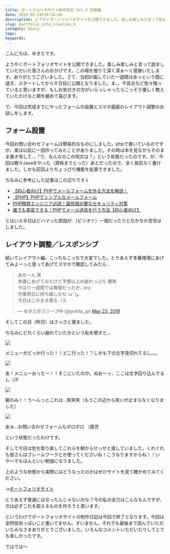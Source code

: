 ```yaml
---
title: ポートフォリオサイト制作日記 Vol.4 完成編
date: 2018-05-24T19:54:49
description: ようやくポートフォリオサイトを公開できました。楽しみ楽しみと言って励ましていただいた皆さんのおかげです
slug: portfolio_site_creation_4
category: Diary
tags: 
keywords: 
---
```


こんにちは、ゆきたです。

ようやくポートフォリオサイトを公開できました。楽しみ楽しみと言って励ましていただいた皆さんのおかげです。この場を借りて深く深ぁ〜く感謝いたします。ありがとうございました。さて、当初計画していた一週間はあっという間に過ぎ、スタートしてから８日目に公開となりました。ま、、不具合など色々残っていると思いますが、もしお気付きの方がいらっしゃったらこっそり優しく教えていただけると頬を緩めて喜びます。

で、今回は完成までにやったフォームの設置とスマホ画面のレイアウト調整のお話しをします。

## フォーム設置

今回お問い合わせフォームは簡易的なものにしました。phpで書いているのですが、実は以前に一回作ってみたことがありました。その時は本を見ながらそのまま書き写して…「で、なんなのこの呪文は？」という状態だったのです。が、今回は散々Javaをやった（資格までとった）あとだったので、全く抵抗なく書けました。しかも前回よりちょっぴり機能を拡張できました。

ちなみに参考にした記事はこの辺りです↓

- [【初心者向け】PHPでメールフォームを作る方法を解説！](https://web-camp.io/magazine/archives/5181)
- [【PHP】PHPでシンプルなメールフォーム](https://www.webdlab.com/labs/form-mail/)
- [PHP開発エンジニア必読！最低限必要なセキュリティ対策](http://www.hp-stylelink.com/news/2013/09/20130913.php)
- [誰でも実装できる！PHPでメール送信を行う方法【初心者向け】](https://techacademy.jp/magazine/11629 "Permanent Link to 誰でも実装できる！PHPでメール送信を行う方法【初心者向け】")

とはいえ半日ほどハマった原因が.（ピリオド）一個だったりとなかなか苦労はしました。

## レイアウト調整／レスポンシブ

続いてレイアウト編、こっちもこっちで大変でした。とりあえず本番環境にあげてみよーっと思ってあげてスマホで確認してみたら…

<blockquote class="twitter-tweet"><p lang="ja" dir="ltr">あかーん 笑<br>本番にあげてみたけど予想以上の崩れっぷり 爆笑<br>やはり一週間では無理だったか…orz<br>作業明日に持ち越しだ٩( &#39;ω&#39; )و<br>今日はこのまま寝る（え</p>&mdash; ゆきた＠スリープ中 (@yukita_jp) <a href="https://twitter.com/yukita_jp/status/999283401772318721?ref_src=twsrc%5Etfw">May 23, 2018</a></blockquote> <script async src="https://platform.twitter.com/widgets.js" charset="utf-8"></script>

そしてこの日（昨日）はさっさと寝ました。

ちなみにどれくらい崩れていたかという恥を晒すと、、

![](https://creatase.info/wp-content/uploads/2018/05/写真-2018-05-24-8-26-59-169x300.png)

メニューがどっか行った！！どこ行った！？しかも下の文字見切れてるし。。。

![](https://creatase.info/wp-content/uploads/2018/05/写真-2018-05-24-8-27-14-169x300.png)

あ！メニューおったー！！そこにいたのか。ぬおーぅ、ここは文字回り込んでるし（汗

![](https://creatase.info/wp-content/uploads/2018/05/写真-2018-05-24-8-27-32-169x300.png)

腕のみ！！う〜んっとこれは…笑笑笑（もうこの辺から笑いが止まらなくなりました）

![](https://creatase.info/wp-content/uploads/2018/05/写真-2018-05-24-8-27-51-169x300.png)

あぁ…お問い合わせフォームもボロボロ （疲労

という状態だったわけです。

そして今日は気を取り直してこれらを朝からせっせと直していました。くれぐれも皆さんはフレームワークとか使ってくださいね！こうなりますからね！！いや〜でもほんといい勉強になりました。

上のような状態から実際にはどうなったのかはぜひサイトを見て確かめてみてください。

→[ポートフォリオサイト](https://portfolio.creatase.info/)

とりあえず普通にはなったんじゃないかな？今の私の全力はこんなもんですが、次は必ずこれを超えるものを作ろうと思います。

というわけでポートフォリオサイトの制作日記は今回で終了となります。今回は全然技術っぽいこと書いてません。すいません。それでも最後まで読んでいただいたみなさまありがとうございました。いろんなコメントいただいたりしてとても楽しかったです。

ではでは〜

